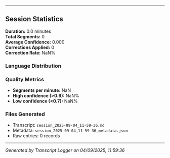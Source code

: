 

---

## Session Statistics

**Duration:** 0.0 minutes  
**Total Segments:** 0  
**Average Confidence:** 0.000  
**Corrections Applied:** 0  
**Correction Rate:** NaN%

### Language Distribution


### Quality Metrics
- **Segments per minute:** NaN
- **High confidence (>0.9):** NaN%
- **Low confidence (<0.7):** NaN%

### Files Generated
- Transcript: `session_2025-09-04_11-59-36.md`
- Metadata: `session_2025-09-04_11-59-36_metadata.json`
- Raw entries: 0 records

---
*Generated by Transcript Logger on 04/09/2025, 11:59:36*
